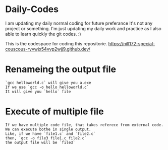 # Daily-Codes
I am updating my daily normal coding for future preferance
It's not any project or something. I'm just updating my daily work and practice as I also able to learn quickly the git codes. :)

This is the codespace for coding this repositorie.
https://nill172-special-couscous-rvvwjx54vvp2wjj9.github.dev/

# Renameing the output file
	`gcc helloworld.c` will give you a.exe
	If we use `gcc -o hello helloworld.c`
	It will give you `hello` file
# Execute of multiple file
	If we have multiple code file, that takes referece from external code.
	We can execute bothe in single output.
	Like, if we have `file1.c` and `file2.c`
	then, `gcc -o file3 file1.c file2.c`
	the output file will be `file3`

